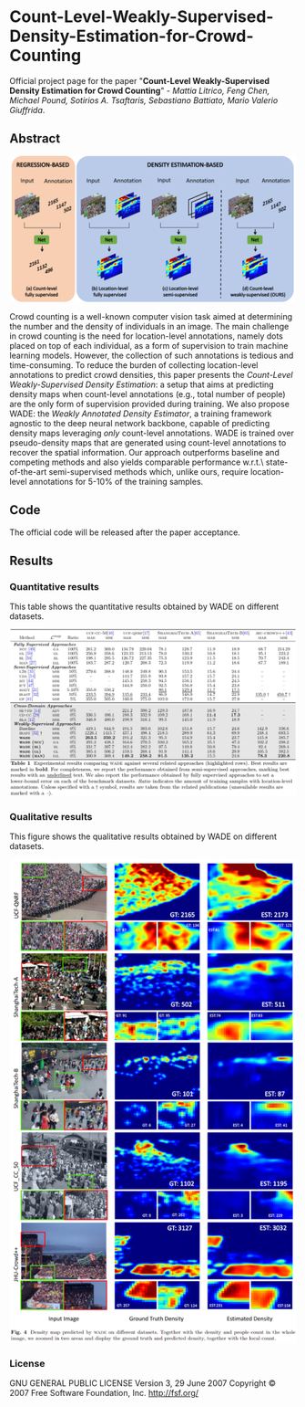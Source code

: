 # Count-Level-Weakly-Supervised-Density-Estimation-for-Crowd-Counting

Official project page for the paper "**Count-Level Weakly-Supervised Density Estimation for Crowd Counting**" - _Mattia Litrico, Feng Chen, Michael Pound, Sotirios A. Tsaftaris, Sebastiano Battiato, Mario Valerio Giuffrida_.

## Abstract

![](images/main_fig.png)

Crowd counting is a well-known computer vision task aimed at determining the number and the density of individuals in an image. The main challenge in crowd counting is the need for location-level annotations, namely dots placed on top of each individual, as a form of supervision to train machine learning models. However, the collection of such annotations is tedious and time-consuming. To reduce the burden of collecting location-level annotations to predict crowd densities, this paper presents the _Count-Level Weakly-Supervised Density Estimation_: a setup that aims at predicting density maps when count-level annotations (e.g., total number of people) are the only form of supervision provided during training. We also propose WADE: the _Weakly Annotated Density Estimator_, a training framework agnostic to the deep neural network backbone, capable of predicting density maps leveraging _only_ count-level annotations. WADE is trained over pseudo-density maps that are generated using count-level annotations to recover the spatial information. Our approach outperforms baseline and competing methods and also yields comparable performance w.r.t.\ state-of-the-art semi-supervised methods which, unlike ours, require location-level annotations for 5-10\% of the training samples.


## Code

The official code will be released after the paper acceptance.

## Results

### Quantitative results

This table shows the quantitative results obtained by WADE on different datasets.

![](images/quantitative_results.png)

### Qualitative results

This figure shows the qualitative results obtained by WADE on different datasets.

![](images/qualitative_results.png)

### License

GNU GENERAL PUBLIC LICENSE 
Version 3, 29 June 2007
Copyright © 2007 Free Software Foundation, Inc. <http://fsf.org/>
